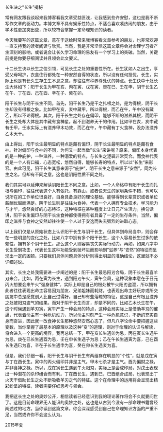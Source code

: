 长生决之“长生”揭秘

常有网友跟我谈起来我博客看我文章受益匪浅，让我感到些许安慰，这也是我不断写作文章的驱动力。本博文章不具有娱乐性特点，不适合喜欢凑热闹的朋友，由于学术性更加突出些，所以较符合掌握一定命理知识的读者。

今天我要写的这篇文章，意在于送给时常来我博客看文章参考的朋友，也非常欢迎一直支持我的读者阅读与欣赏。当然，我是非常坚信这篇文章将会对命理学习者产生深刻的影响，或者说会让长久学习命理的易友有一个学习上的突破。当然，关键前提是你要仔细阅读并且领会此文要义。

十二长生诀以长生之位引领，可见长生之处的重要性所在。长生犹如人之出生，享受父母呵护，衣食住行都处在一种安然自得的状态，所以没有任何担忧。长生，实际上也是有长久生存生生不息之意，却往往有种养尊处优的特点。长生诀中十处长生大体如下：阳干长生为甲在亥、丙在寅、戊在寅、庚在巳、壬在申，阴干长生乙在午、丁在酉、己在酉、辛在子、癸在卯。

阳干长生与阴干长生不同。首先，阳干长生乃是干之扎根之处，是为得根，阴干长生却没有得根之象。比如甲在亥，亥中藏甲，所以得根，而乙在午，午中没有藏乙，所以不论得根。其次，阳干长生之处存在偏印，能够不断的滋养其根，而阴干长生之处却大体是其中藏有食神星，起不到滋养天干的作用。比如甲在亥，亥中藏有壬甲，壬水实际上有滋养甲木功效，而乙在午，午中藏有丁火食神，没办法滋养乙木天干。

由上得出，阳干长生最明显的特点是藏有偏印，阴干长生最明显的特点是藏有食神。针对偏印与食神的不同，为何又一起当做”长生“来讲呢？原来，偏印本身代表的是一种庇护，一种滋养，一种溺爱的特点，与长生之逻辑非常契合。而食神代表的是一个人有口福，心态宽松，悠然自得，能够长寿的特点，所以以”长生“来形容。由此可见，阳干长生其意来源于“庇护”，阴干长生之意来源于“安然”。同为长生之名，但却有不同之意，这也是阴阳性质不同之处。

我们其实可以延伸来解读阴阳长生不同之意。比如，一个人命格中有阳干长生而扎根与偏印，往往代表这个人有依托，有靠山，或者说天生的家境条件不错，也可以说所在的工作单位很良好，自身具备良好的理论基础，能够得到长辈赏识或者单位薪酬优越而满足。阴干长生则是往往为食神，代表一个人拥有专业技术，学习能力与才华，悠然良好的心态特征，这种特征在某种程度上让日元产生活力。换句话讲，阳干长生偏印与阴干长生食神都使得拥有者具备了一定的生存条件。当然，偏印之滋养与食神之安然却往往使一个人过于安逸而失去强烈的进取心态。

以上我们仅是从原始状态上认识阳干长生与阴干长生，但具体到命局当中，则会存在一些明显的变化之处，比如八字中拥有多个阳干长生，这个人容易长生过多的依赖性，拥有多个阴干长生，那么这个人则容易丧失实际行动力。再如，如果八字中长生受到攻击，代表长生这种功能受到破坏进而影响到”滋养“与”安然“的特征而呈现出一定的困顿，只要我们具体问题具体分析则得出明显的准确结论，这里就不必详细述说。

其实，长生之处我需要进一步阐述的是：阳干长生最忌阳刃合局，阴干长生最喜羊刃来合。比如，丙在寅为长生，遇到阳刃午火，寅午会局，这种现象本意在于日元丙火想要会来午火”强身健体“，实际上却是自己的根处被午火阳刃盗泄，所以拥有此者往往表现出命主容易因为朋友、兄弟姐妹而耗财，也表现出命主好玩亦或所交朋友中总是感觉别人比自己过得好，自己却有些落魄的特征，这是自己有根且滋养之处被阳刃盗气的结果。而对于阴干长生而言，却是不同的，比如乙木长生在午，这个时候遇到羊刃寅，寅午产生一种会局的特点，这种会局实际上是借助羊刃的催逼，代表着命主有一种危机动力，所以命主时刻产生一种危机意识，不断的充实自身而奋进，因此就一改食神长生那种悠然安然心态了。但凡八字论命中要把握这些变数，当你掌握了最基本的原理以及这种”变“的道理，则对于命理的认识与解读，将会进入一个更高的境界。我再总结一下，甲在亥长生遇卯为忌，丙在寅长生遇午为忌，庚在巳长生遇酉为忌，壬在申长生遇子为忌；乙在午长生遇寅为喜，己在酉长生遇巳为喜，辛在子长生遇申为喜，癸在卯长生遇亥为喜。

但是，我们仔细一看，阳干长生与阴干长生有两组存在明显的”个性“，就是戊在寅与丁在酉长生。寅中的丙火偏印并非是主气，甲木七杀才是主气。酉为偏财之禄，并非食神之禄。所以，戊在寅长生遇到午火阳刃，实际上是会成印局，对戊土表现出一种潜在的杀印组合而有利。丁在酉长生，遇到巳，巳酉组合成局，也表现出丁火天干借助长生之处不断吸收羊刃之气的特征。这个在命理中的运用将会呈现出精彩纷呈的特征，读者需要仔细思考与领会。

我把这长生之处的奥妙公开，相信读者已经意识到我的理论著作将会不久就要问世了。这是目前命理界无人能识的奥妙之处，这也是从古到今没有一部命理书籍曾经阐述过的地方。当你读到这篇文章，你会深深感受到自己在命理知识方面的严重不足，当然或许你不会这么认为。

2015年夏

